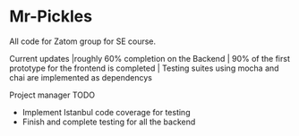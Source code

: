 # Mr-Pickles
All code for Zatom group for SE course.

Current updates 
|roughly 60% completion on the Backend 
| 90% of the first prototype for the frontend is completed 
| Testing suites using mocha and chai are implemented as dependencys 


Project manager TODO

- Implement Istanbul code coverage for testing 
- Finish and complete testing for all the backend 
